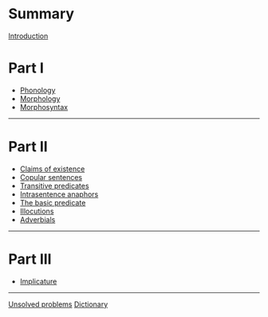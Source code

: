 # Summary
[Introduction](intro.md)
# Part I
- [Phonology](phonology.md)
- [Morphology](morphology.md)
- [Morphosyntax](morphosyntax.md)
---
# Part II
- [Claims of existence]()
- [Copular sentences]()
- [Transitive predicates]()
- [Intrasentence anaphors]()
- [The basic predicate]()
- [Illocutions]()
- [Adverbials]()
---
# Part III
- [Implicature]()
---
[Unsolved problems](unsolved-problems.md) 
[Dictionary](dictionary.md)
